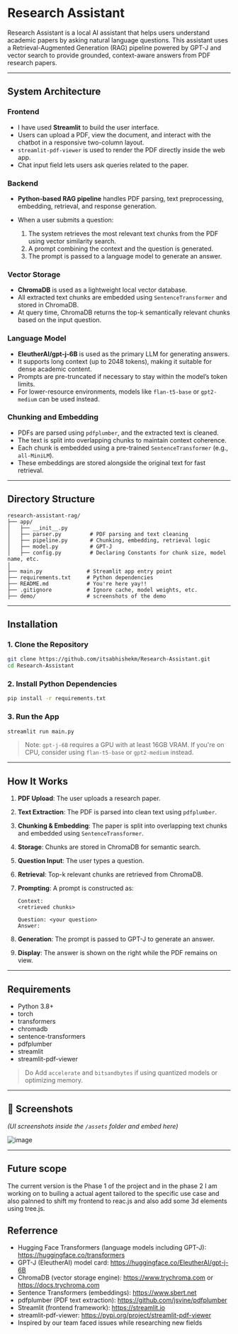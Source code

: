 # Research Assistant

Research Assistant is a local AI assistant that helps users understand academic papers by asking natural language questions. This assistant uses a Retrieval-Augmented Generation (RAG) pipeline powered by GPT-J and vector search to provide grounded, context-aware answers from PDF research papers.

---

##  System Architecture

### Frontend

* I have used **Streamlit** to build the user interface.
* Users can upload a PDF, view the document, and interact with the chatbot in a responsive two-column layout.
* `streamlit-pdf-viewer` is used to render the PDF directly inside the web app.
* Chat input field lets users ask queries related to the paper.

###  Backend

* **Python-based RAG pipeline** handles PDF parsing, text preprocessing, embedding, retrieval, and response generation.
* When a user submits a question:

  1. The system retrieves the most relevant text chunks from the PDF using vector similarity search.
  2. A prompt combining the context and the question is generated.
  3. The prompt is passed to a language model to generate an answer.

###  Vector Storage

* **ChromaDB** is used as a lightweight local vector database.
* All extracted text chunks are embedded using `SentenceTransformer` and stored in ChromaDB.
* At query time, ChromaDB returns the top-k semantically relevant chunks based on the input question.

### Language Model

* **EleutherAI/gpt-j-6B** is used as the primary LLM for generating answers.
* It supports long context (up to 2048 tokens), making it suitable for dense academic content.
* Prompts are pre-truncated if necessary to stay within the model’s token limits.
* For lower-resource environments, models like `flan-t5-base` or `gpt2-medium` can be used instead.

### Chunking and Embedding

* PDFs are parsed using `pdfplumber`, and the extracted text is cleaned.
* The text is split into overlapping chunks to maintain context coherence.
* Each chunk is embedded using a pre-trained `SentenceTransformer` (e.g., `all-MiniLM`).
* These embeddings are stored alongside the original text for fast retrieval.

---

## Directory Structure

```
research-assistant-rag/
├── app/
│   ├── __init__.py
│   ├── parser.py         # PDF parsing and text cleaning
│   ├── pipeline.py       # Chunking, embedding, retrieval logic
│   ├── model.py          # GPT-J 
│   ├── config.py         # Declaring Constants for chunk size, model name, etc.
│
├── main.py              # Streamlit app entry point
├── requirements.txt     # Python dependencies
├── README.md            # You're here yay!!
├── .gitignore           # Ignore cache, model weights, etc.
├── demo/                # screenshots of the demo
```

---

## Installation

### 1. Clone the Repository

```bash
git clone https://github.com/itsabhishekm/Research-Assistant.git
cd Research-Assistant
```

### 2. Install Python Dependencies

```bash
pip install -r requirements.txt
```

### 3. Run the App

```bash
streamlit run main.py
```

>  Note: `gpt-j-6B` requires a GPU with at least 16GB VRAM. If you're on CPU, consider using `flan-t5-base` or `gpt2-medium` instead.

---

## How It Works

1. **PDF Upload**: The user uploads a research paper.
2. **Text Extraction**: The PDF is parsed into clean text using `pdfplumber`.
3. **Chunking & Embedding**: The paper is split into overlapping text chunks and embedded using `SentenceTransformer`.
4. **Storage**: Chunks are stored in ChromaDB for semantic search.
5. **Question Input**: The user types a question.
6. **Retrieval**: Top-k relevant chunks are retrieved from ChromaDB.
7. **Prompting**: A prompt is constructed as:

   ```
   Context:
   <retrieved chunks>

   Question: <your question>
   Answer:
   ```
8. **Generation**: The prompt is passed to GPT-J to generate an answer.
9. **Display**: The answer is shown on the right while the PDF remains on view.

---

## Requirements

* Python 3.8+
* torch
* transformers
* chromadb
* sentence-transformers
* pdfplumber
* streamlit
* streamlit-pdf-viewer

> Do Add `accelerate` and `bitsandbytes` if using quantized models or optimizing memory.

---

## 📸 Screenshots

*(UI screenshots inside the `/assets` folder and embed here)*

![image](https://github.com/user-attachments/assets/5a6b93b3-c5ed-433b-907a-fba6ce9687cc)


---

## Future scope

The current version is the Phase 1 of the project and in the phase 2 I am working on to builing a actual agent tailored to the specific use case and also palnned to shift my frontend to reac.js and also add some 3d elements using tree.js.

## Referrence

* Hugging Face Transformers (language models including GPT-J): https://huggingface.co/transformers
* GPT-J (EleutherAI) model card: https://huggingface.co/EleutherAI/gpt-j-6B
* ChromaDB (vector storage engine): https://www.trychroma.com or https://docs.trychroma.com
* Sentence Transformers (embeddings): https://www.sbert.net
* pdfplumber (PDF text extraction): https://github.com/jsvine/pdfplumber
* Streamlit (frontend framework): https://streamlit.io
* streamlit-pdf-viewer: https://pypi.org/project/streamlit-pdf-viewer
* Inspired by our team faced issues while researching new fields
